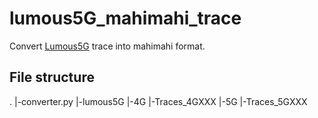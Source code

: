 # lumous5G_mahimahi_trace
Convert [Lumous5G](https://github.com/SIGCOMM21-5G/artifact/tree/main/Video-Streaming/Network-Traces/Lumous5G) trace into mahimahi format. 

## File structure
.
|-converter.py
|-lumous5G
  |-4G
    |-Traces_4GXXX
  |-5G 
    |-Traces_5GXXX
